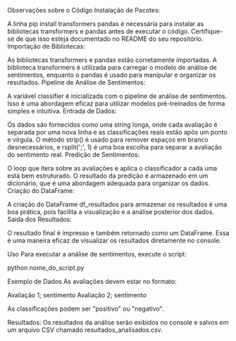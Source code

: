 Observações sobre o Código
Instalação de Pacotes:

A linha pip install transformers pandas é necessária para instalar as bibliotecas transformers e pandas antes de executar o código. Certifique-se de que isso esteja documentado no README do seu repositório.
Importação de Bibliotecas:

As bibliotecas transformers e pandas estão corretamente importadas. A biblioteca transformers é utilizada para carregar o modelo de análise de sentimentos, enquanto o pandas é usado para manipular e organizar os resultados.
Pipeline de Análise de Sentimentos:

A variável classifier é inicializada com o pipeline de análise de sentimentos. Isso é uma abordagem eficaz para utilizar modelos pré-treinados de forma simples e intuitiva.
Entrada de Dados:

Os dados são fornecidos como uma string longa, onde cada avaliação é separada por uma nova linha e as classificações reais estão após um ponto e vírgula.
O método strip() é usado para remover espaços em branco desnecessários, e rsplit(';', 1) é uma boa escolha para separar a avaliação do sentimento real.
Predição de Sentimentos:

O loop que itera sobre as avaliações e aplica o classificador a cada uma está bem estruturado.
O resultado da predição é armazenado em um dicionário, que é uma abordagem adequada para organizar os dados.
Criação do DataFrame:

A criação do DataFrame df_resultados para armazenar os resultados é uma boa prática, pois facilita a visualização e a análise posterior dos dados.
Saída dos Resultados:

O resultado final é impresso e também retornado como um DataFrame. Essa é uma maneira eficaz de visualizar os resultados diretamente no console.

Uso
Para executar a análise de sentimentos, execute o script:

python nome_do_script.py

Exemplo de Dados
As avaliações devem estar no formato:

Avaliação 1; sentimento
Avaliação 2; sentimento

As classificações podem ser "positivo" ou "negativo".

Resultados:
Os resultados da análise serão exibidos no console e salvos em um arquivo CSV chamado resultados_analisados.csv.



